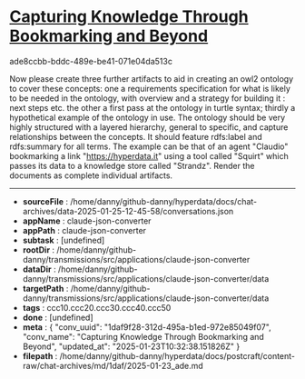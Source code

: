 # [Capturing Knowledge Through Bookmarking and Beyond](https://claude.ai/chat/1daf9f28-312d-495a-b1ed-972e85049f07)

ade8ccbb-bddc-489e-be41-071e04da513c

Now please create three further artifacts to aid in creating an owl2 ontology to cover these concepts: one a requirements specification for what is likely to be needed in the ontology, with overview and a strategy for building it : next steps etc. the other a first pass at the ontology in turtle syntax; thirdly a hypothetical example of the ontology in use.  The ontology should be very highly structured with a layered hierarchy, general to specific, and capture relationships between the concepts.  It should feature rdfs:label and rdfs:summary for all terms.  The example can be that of an agent "Claudio" bookmarking a link "https://hyperdata.it" using a tool called "Squirt" which passes its data to a knowledge store called "Strandz".
Render the documents as complete individual artifacts.

---

* **sourceFile** : /home/danny/github-danny/hyperdata/docs/chat-archives/data-2025-01-25-12-45-58/conversations.json
* **appName** : claude-json-converter
* **appPath** : claude-json-converter
* **subtask** : [undefined]
* **rootDir** : /home/danny/github-danny/transmissions/src/applications/claude-json-converter
* **dataDir** : /home/danny/github-danny/transmissions/src/applications/claude-json-converter/data
* **targetPath** : /home/danny/github-danny/transmissions/src/applications/claude-json-converter/data
* **tags** : ccc10.ccc20.ccc30.ccc40.ccc50
* **done** : [undefined]
* **meta** : {
  "conv_uuid": "1daf9f28-312d-495a-b1ed-972e85049f07",
  "conv_name": "Capturing Knowledge Through Bookmarking and Beyond",
  "updated_at": "2025-01-23T10:32:38.151826Z"
}
* **filepath** : /home/danny/github-danny/hyperdata/docs/postcraft/content-raw/chat-archives/md/1daf/2025-01-23_ade.md